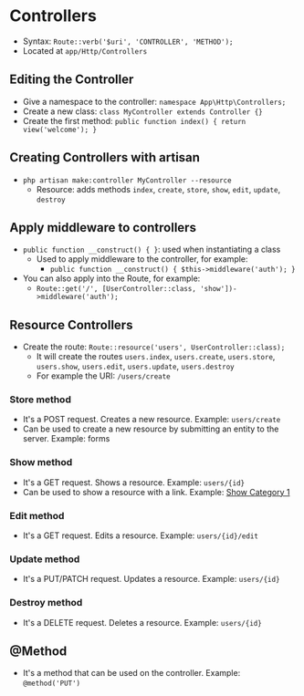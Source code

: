 # Controllers
- Syntax: `Route::verb('$uri', 'CONTROLLER', 'METHOD');`
- Located at `app/Http/Controllers`

## Editing the Controller
- Give a namespace to the controller: `namespace App\Http\Controllers;`
- Create a new class: `class MyController extends Controller {}`
- Create the first method: `public function index() { return view('welcome'); }`

## Creating Controllers with artisan
- `php artisan make:controller MyController --resource`
  - Resource: adds methods `index`, `create`, `store`, `show`, `edit`, `update`, `destroy`

## Apply middleware to controllers
- `public function __construct() { }`: used when instantiating a class
  - Used to apply middleware to the controller, for example: 
    - `public function __construct() { $this->middleware('auth'); }`
- You can also apply into the Route, for example:
  - `Route::get('/', [UserController::class, 'show'])->middleware('auth');`

## Resource Controllers
- Create the route: `Route::resource('users', UserController::class);`
  - It will create the routes `users.index`, `users.create`, `users.store`, `users.show`, `users.edit`, `users.update`, `users.destroy`
  - For example the URI: `/users/create` 

### Store method
- It's a POST request. Creates a new resource. Example: `users/create`
- Can be used to create a new resource by submitting an entity to the server. Example: forms

### Show method
- It's a GET request. Shows a resource. Example: `users/{id}`
- Can be used to show a resource with a link. Example: <a href="/categories/1">Show Category 1</a>

### Edit method
- It's a GET request. Edits a resource. Example: `users/{id}/edit`

### Update method
- It's a PUT/PATCH request. Updates a resource. Example: `users/{id}`

### Destroy method
- It's a DELETE request. Deletes a resource. Example: `users/{id}`

## @Method
- It's a method that can be used on the controller. Example: `@method('PUT')`
